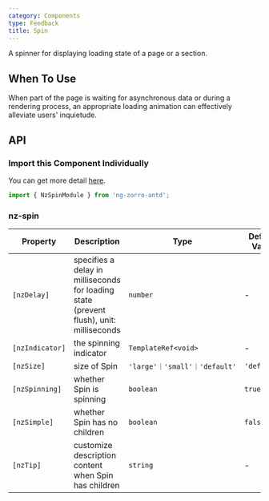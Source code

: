 ```yaml
---
category: Components
type: Feedback
title: Spin
---
```


A spinner for displaying loading state of a page or a section.

## When To Use

When part of the page is waiting for asynchronous data or during a rendering process, an appropriate loading animation can effectively alleviate users' inquietude.

## API

### Import this Component Individually

You can get more detail [here](/docs/getting-started/en#import-a-component-individually).

```ts
import { NzSpinModule } from 'ng-zorro-antd';
```

### nz-spin

| Property | Description | Type | Default Value |
| -------- | ----------- | ---- | ------------- |
| `[nzDelay]` | specifies a delay in milliseconds for loading state (prevent flush), unit: milliseconds | `number` | - |
| `[nzIndicator]` | the spinning indicator | `TemplateRef<void>` | - |
| `[nzSize]` | size of Spin | `'large'｜'small'｜'default'` | `'default'` |
| `[nzSpinning]` | whether Spin is spinning | `boolean` | `true` |
| `[nzSimple]` | whether Spin has no children | `boolean` | `false` |
| `[nzTip]` | customize description content when Spin has children | `string` | - |
